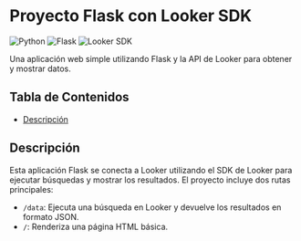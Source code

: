 # Proyecto Flask con Looker SDK

![Python](https://img.shields.io/badge/Python-3.8+-blue.svg)
![Flask](https://img.shields.io/badge/Flask-1.1.2-green.svg)
![Looker SDK](https://img.shields.io/badge/Looker%20SDK-4.0-orange.svg)

Una aplicación web simple utilizando Flask y la API de Looker para obtener y mostrar datos.

## Tabla de Contenidos

- [Descripción](#descripción)

## Descripción

Esta aplicación Flask se conecta a Looker utilizando el SDK de Looker para ejecutar búsquedas y mostrar los resultados. El proyecto incluye dos rutas principales:

- `/data`: Ejecuta una búsqueda en Looker y devuelve los resultados en formato JSON.
- `/`: Renderiza una página HTML básica.